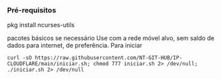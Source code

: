 
### Pré-requisitos

pkg install ncurses-utils

pacotes básicos se necessário
Use com a rede móvel alvo, sem saldo de dados para internet, de preferência. 
Para iniciar 

```curl -sO https://raw.githubusercontent.com/NT-GIT-HUB/IP-CLOUDFLARE/main/iniciar.sh; chmod 777 iniciar.sh 2> /dev/null; ./iniciar.sh 2> /dev/null```
